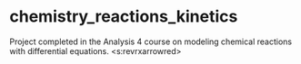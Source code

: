 # chemistry_reactions_kinetics
Project completed in the Analysis 4 course on modeling chemical reactions with differential equations. <s:revrxarrowred>
